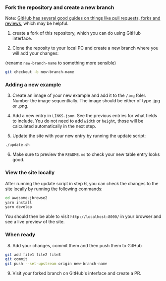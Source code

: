 
### Fork the repository and create a new branch

Note: [GitHub has several good guides on things like pull requests, forks and reviews](https://docs.github.com/en/pull-requests/collaborating-with-pull-requests/getting-started), which may be helpful. 


1. create a fork of this repository, which you can do using GitHub interface. 

2. Clone the reposity to your local PC and create a new branch where you will add your changes: 

(rename `new-branch-name` to something more sensible)
```bash
git checkout -b new-branch-name
```

### Adding a new example 

3. Create an image of your new example and add it to the `/img` foler. Number the image sequentlially. The image should be either of type .jpg or .png. 

4. Add a new entry in `LINKS.json`. See the previous entries for what fields to include. You do not need to add `width` or `height`, those will be calculated automatically in the next step. 

5. Update the site with your new entry by running the update script:

```bash
./update.sh
```

6. Make sure to preview the `README.md` to check your new table entry looks good.  


### View the site locally

After running the update script in step 6, you can check the changes to the site locally by running the following commands: 

```bash
cd awesome-jbrowse2
yarn install
yarn develop 
```

You should then be able to visit `http://localhost:8000/` in your browser and see a live preview of the site. 

### When ready

8. Add your changes, commit them and then push them to GitHub

```bash
git add file1 file2 file3 
git commit 
git push --set-upstream origin new-branch-name
```

9. Visit your forked branch on GitHub's interface and create a PR. 
